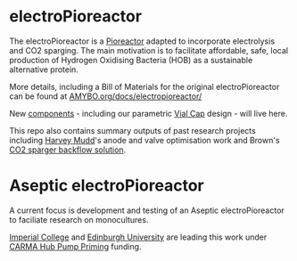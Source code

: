# electroPioreactor
The electroPioreactor is a [Pioreactor](https://pioreactor.com) adapted to incorporate electrolysis and CO2 sparging.  The main motivation is to facilitate affordable, safe, local production of Hydrogen Oxidising Bacteria (HOB) as a sustainable alternative protein.

More details, including a Bill of Materials for the original electroPioreactor can be found at [AMYBO.org/docs/electropioreactor/](https://amybo.org/docs/electropioreactor/)

New [components](Components) - including our parametric [Vial Cap](Components/Vial%20Cap/) design - will live here. 

This repo also contains summary outputs of past research projects including [Harvey Mudd](Past%20research/HMC%20Final%20Outputs)'s anode and valve optimisation work and Brown's [CO2 sparger backflow solution](Past%20research/1.%20CO2%20backflow%20diagnosis%20-%20Eli%20Silver.md).

# Aseptic electroPioreactor

A current focus is development and testing of an Aseptic electroPioreactor to faciliate research on monocultures.

[Imperial College](https://profiles.imperial.ac.uk/s.billerbeck/grants) and [Edinburgh University](https://biology.ed.ac.uk/chris-french-laboratory) are leading this work under [CARMA Hub Pump Priming](https://carmahub.co.uk/about-us/pump-priming-projects/#:~:text=Affordable%20Aseptic%20Electro-Bioreactor%20for%20Reproducible%20Hydrogen%20Oxidising%20Bacteria%20(HOB)%20Research) funding.